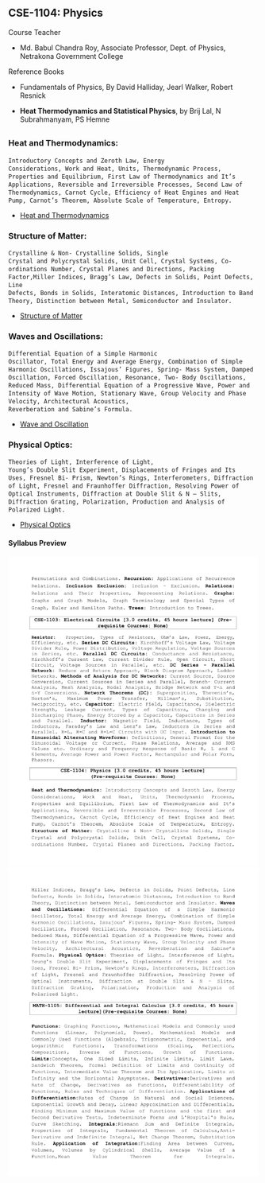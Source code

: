 ## CSE-1104: Physics

Course Teacher

- Md. Babul Chandra Roy, Associate Professor, Dept. of Physics, Netrakona Government College

Reference Books

- Fundamentals of Physics,
  By David Halliday, Jearl Walker, Robert Resnick

- **Heat Thermodynamics and Statistical Physics**, by
  Brij Lal, N Subrahmanyam, PS Hemne

##

### Heat and Thermodynamics:

    Introductory Concepts and Zeroth Law, Energy
    Considerations, Work and Heat, Units, Thermodynamic Process,
    Properties and Equilibrium, First Law of Thermodynamics and It’s
    Applications, Reversible and Irreversible Processes, Second Law of
    Thermodynamics, Carnot Cycle, Efficiency of Heat Engines and Heat
    Pump, Carnot’s Theorem, Absolute Scale of Temperature, Entropy.

- [Heat and Thermodynamics](./slides/Lecture%201.pdf)

### Structure of Matter:

    Crystalline & Non- Crystalline Solids, Single
    Crystal and Polycrystal Solids, Unit Cell, Crystal Systems, Co-
    ordinations Number, Crystal Planes and Directions, Packing Factor,Miller Indices, Bragg’s Law, Defects in Solids, Point Defects, Line
    Defects, Bonds in Solids, Interatomic Distances, Introduction to Band
    Theory, Distinction between Metal, Semiconductor and Insulator.

- [Structure of Matter](./slides/Lecture%202.pdf)

### Waves and Oscillations:

    Differential Equation of a Simple Harmonic
    Oscillator, Total Energy and Average Energy, Combination of Simple
    Harmonic Oscillations, Issajous’ Figures, Spring- Mass System, Damped
    Oscillation, Forced Oscillation, Resonance, Two- Body Oscillations,
    Reduced Mass, Differential Equation of a Progressive Wave, Power and
    Intensity of Wave Motion, Stationary Wave, Group Velocity and Phase
    Velocity, Architectural Acoustics,
    Reverberation and Sabine’s Formula.

- [Wave and Oscillation](./slides/Lecture%204.pdf)

### Physical Optics:

    Theories of Light, Interference of Light,
    Young’s Double Slit Experiment, Displacements of Fringes and Its
    Uses, Fresnel Bi- Prism, Newton’s Rings, Interferometers, Diffraction
    of Light, Fresnel and Fraunhoffer Diffraction, Resolving Power of
    Optical Instruments, Diffraction at Double Slit & N – Slits,
    Diffraction Grating, Polarization, Production and Analysis of
    Polarized Light.

- [Physical Optics](./slides/Lecture%203.pdf)

#### Syllabus Preview

![sy1](../extra/sy2.png)
![sy2](../extra/sy3.png)

